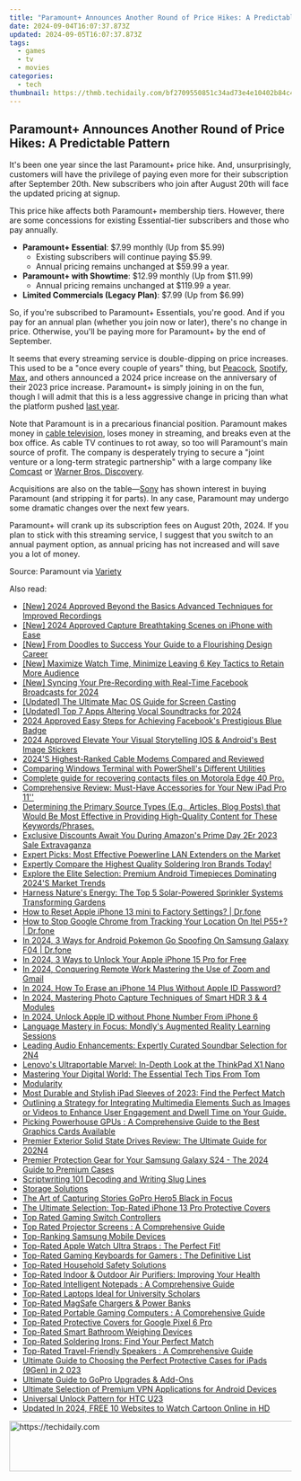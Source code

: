```yaml
---
title: "Paramount+ Announces Another Round of Price Hikes: A Predictable Pattern"
date: 2024-09-04T16:07:37.873Z
updated: 2024-09-05T16:07:37.873Z
tags:
  - games
  - tv
  - movies
categories:
  - tech
thumbnail: https://thmb.techidaily.com/bf2709550851c34ad73e4e10402b84c4b2a66d4794566cc36dae676c4f05bd25.jpg
---
```


## Paramount+ Announces Another Round of Price Hikes: A Predictable Pattern

It's been one year since the last Paramount+ price hike. And, unsurprisingly, customers will have the privilege of paying even more for their subscription after September 20th. New subscribers who join after August 20th will face the updated pricing at signup.

 This price hike affects both Paramount+ membership tiers. However, there are some concessions for existing Essential-tier subscribers and those who pay annually.

* **Paramount+ Essential**: $7.99 monthly (Up from $5.99)  
   * Existing subscribers will continue paying $5.99.  
   * Annual pricing remains unchanged at $59.99 a year.
* **Paramount+ with Showtime**: $12.99 monthly (Up from $11.99)  
   * Annual pricing remains unchanged at $119.99 a year.
* **Limited Commercials (Legacy Plan)**: $7.99 (Up from $6.99)

 So, if you're subscribed to Paramount+ Essentials, you're good. And if you pay for an annual plan (whether you join now or later), there's no change in price. Otherwise, you'll be paying more for Paramount+ by the end of September.

 It seems that every streaming service is double-dipping on price increases. This used to be a "once every couple of years" thing, but [Peacock](https://youtube-stream.techidaily.com/new-precision-in-performance-utilizing-social-blade-for-youtube-data/), [Spotify](https://screen-video-capture.techidaily.com/essential-list-high-quality-cost-free-meeting-platforms/), [Max](https://remote-screen-capture.techidaily.com/updated-unlock-screen-saving-potential-on-android-devices-for-2024/), and others announced a 2024 price increase on the anniversary of their 2023 price increase. Paramount+ is simply joining in on the fun, though I will admit that this is a less aggressive change in pricing than what the platform pushed [last year](https://youtube-sure.techidaily.com/n-2024-grab-free-video-profile-backgrounds/).

 Note that Paramount is in a precarious financial position. Paramount makes money in [cable television](https://www.fool.com/investing/2024/03/04/paramount-global-profits-1-part-problem-stock/), loses money in streaming, and breaks even at the box office. As cable TV continues to rot away, so too will Paramount's main source of profit. The company is desperately trying to secure a "joint venture or a long-term strategic partnership" with a large company like [Comcast](https://www.hollywoodreporter.com/business/business-news/paramount-deal-talks-streaming-peacock-1235890224/) or [Warner Bros. Discovery](https://www.theverge.com/2023/12/20/24010115/warner-bros-discovery-paramount-merger-streaming).

 Acquisitions are also on the table—[Sony](https://www.nytimes.com/2024/05/08/business/media/sony-apollo-paramount-plan.html) has shown interest in buying Paramount (and stripping it for parts). In any case, Paramount may undergo some dramatic changes over the next few years.

 Paramount+ will crank up its subscription fees on August 20th, 2024\. If you plan to stick with this streaming service, I suggest that you switch to an annual payment option, as annual pricing has not increased and will save you a lot of money.

 Source: Paramount via [Variety](https://variety.com/2024/tv/news/paramount-plus-price-streaming-increase-1236046774/)

<ins class="adsbygoogle"
     style="display:block"
     data-ad-format="autorelaxed"
     data-ad-client="ca-pub-7571918770474297"
     data-ad-slot="1223367746"></ins>



<ins class="adsbygoogle"
     style="display:block"
     data-ad-client="ca-pub-7571918770474297"
     data-ad-slot="8358498916"
     data-ad-format="auto"
     data-full-width-responsive="true"></ins>

<span class="atpl-alsoreadstyle">Also read:</span>
<div><ul>
<li><a href="https://youtube-docs.techidaily.com/024-approved-beyond-the-basics-advanced-techniques-for-improved-recordings/"><u>[New] 2024 Approved  Beyond the Basics  Advanced Techniques for Improved Recordings</u></a></li>
<li><a href="https://fox-blue.techidaily.com/new-2024-approved-capture-breathtaking-scenes-on-iphone-with-ease/"><u>[New] 2024 Approved  Capture Breathtaking Scenes on iPhone with Ease</u></a></li>
<li><a href="https://some-techniques.techidaily.com/new-from-doodles-to-success-your-guide-to-a-flourishing-design-career/"><u>[New] From Doodles to Success  Your Guide to a Flourishing Design Career</u></a></li>
<li><a href="https://youtube-help.techidaily.com/new-maximize-watch-time-minimize-leaving-6-key-tactics-to-retain-more-audience/"><u>[New] Maximize Watch Time, Minimize Leaving  6 Key Tactics to Retain More Audience</u></a></li>
<li><a href="https://facebook-clips.techidaily.com/new-syncing-your-pre-recording-with-real-time-facebook-broadcasts-for-2024/"><u>[New] Syncing Your Pre-Recording with Real-Time Facebook Broadcasts for 2024</u></a></li>
<li><a href="https://screen-recording.techidaily.com/updated-the-ultimate-mac-os-guide-for-screen-casting/"><u>[Updated] The Ultimate Mac OS Guide for Screen Casting</u></a></li>
<li><a href="https://screen-recording.techidaily.com/updated-top-7-apps-altering-vocal-soundtracks-for-2024/"><u>[Updated] Top 7 Apps Altering Vocal Soundtracks for 2024</u></a></li>
<li><a href="https://facebook-clips.techidaily.com/2024-approved-easy-steps-for-achieving-facebooks-prestigious-blue-badge/"><u>2024 Approved  Easy Steps for Achieving Facebook's Prestigious Blue Badge</u></a></li>
<li><a href="https://fox-boxes.techidaily.com/2024-approved-elevate-your-visual-storytelling-ios-and-androids-best-image-stickers/"><u>2024 Approved  Elevate Your Visual Storytelling  IOS & Android's Best Image Stickers</u></a></li>
<li><a href="https://buynow-tips.techidaily.com/2024s-highest-ranked-cable-modems-compared-and-reviewed/"><u>2024'S Highest-Ranked Cable Modems Compared and Reviewed</u></a></li>
<li><a href="https://windows11.techidaily.com/comparing-windows-terminal-with-powershells-different-utilities/"><u>Comparing Windows Terminal with PowerShell's Different Utilities</u></a></li>
<li><a href="https://phone-solutions.techidaily.com/complete-guide-for-recovering-contacts-files-on-motorola-edge-40-pro-by-fonelab-android-recover-contacts/"><u>Complete guide for recovering contacts files on Motorola Edge 40 Pro.</u></a></li>
<li><a href="https://buynow-help.techidaily.com/comprehensive-review-must-have-accessories-for-your-new-ipad-pro-11/"><u>Comprehensive Review: Must-Have Accessories for Your New iPad Pro 11''</u></a></li>
<li><a href="https://buynow-help.techidaily.com/determining-the-primary-source-types-eg-articles-blog-posts-that-would-be-most-effective-in-providing-high-quality-content-for-these-keywordsphrases/"><u>Determining the Primary Source Types (E.g., Articles, Blog Posts) that Would Be Most Effective in Providing High-Quality Content for These Keywords/Phrases.</u></a></li>
<li><a href="https://buynow-help.techidaily.com/exclusive-discounts-await-you-during-amazons-prime-day-2er-2023-sale-extravaganza/"><u>Exclusive Discounts Await You During Amazon's Prime Day 2Er 2023 Sale Extravaganza</u></a></li>
<li><a href="https://buynow-help.techidaily.com/expert-picks-most-effective-poewerline-lan-extenders-on-the-market/"><u>Expert Picks: Most Effective Poewerline LAN Extenders on the Market</u></a></li>
<li><a href="https://buynow-help.techidaily.com/expertly-compare-the-highest-quality-soldering-iron-brands-today/"><u>Expertly Compare the Highest Quality Soldering Iron Brands Today!</u></a></li>
<li><a href="https://buynow-help.techidaily.com/explore-the-elite-selection-premium-android-timepieces-dominating-2024s-market-trends/"><u>Explore the Elite Selection: Premium Android Timepieces Dominating 2024'S Market Trends</u></a></li>
<li><a href="https://buynow-help.techidaily.com/harness-natures-energy-the-top-5-solar-powered-sprinkler-systems-transforming-gardens/"><u>Harness Nature's Energy: The Top 5 Solar-Powered Sprinkler Systems Transforming Gardens</u></a></li>
<li><a href="https://techidaily.com/how-to-reset-apple-iphone-13-mini-to-factory-settings-drfone-by-drfone-ios-system-repair-ios-system-repair/"><u>How to Reset Apple iPhone 13 mini to Factory Settings? | Dr.fone</u></a></li>
<li><a href="https://fake-location.techidaily.com/how-to-stop-google-chrome-from-tracking-your-location-on-itel-p55plus-drfone-by-drfone-virtual-android/"><u>How to Stop Google Chrome from Tracking Your Location On Itel P55+? | Dr.fone</u></a></li>
<li><a href="https://android-pokemon-go.techidaily.com/in-2024-3-ways-for-android-pokemon-go-spoofing-on-samsung-galaxy-f04-drfone-by-drfone-virtual-android/"><u>In 2024, 3 Ways for Android Pokemon Go Spoofing On Samsung Galaxy F04 | Dr.fone</u></a></li>
<li><a href="https://sim-unlock.techidaily.com/in-2024-3-ways-to-unlock-your-apple-iphone-15-pro-for-free-by-drfone-ios/"><u>In 2024, 3 Ways to Unlock Your Apple iPhone 15 Pro for Free</u></a></li>
<li><a href="https://article-tips.techidaily.com/in-2024-conquering-remote-work-mastering-the-use-of-zoom-and-gmail/"><u>In 2024, Conquering Remote Work  Mastering the Use of Zoom and Gmail</u></a></li>
<li><a href="https://apple-account.techidaily.com/in-2024-how-to-erase-an-iphone-14-plus-without-apple-id-password-by-drfone-ios/"><u>In 2024, How To Erase an iPhone 14 Plus Without Apple ID Password?</u></a></li>
<li><a href="https://extra-support.techidaily.com/in-2024-mastering-photo-capture-techniques-of-smart-hdr-3-and-4-modules/"><u>In 2024, Mastering Photo Capture  Techniques of Smart HDR 3 & 4 Modules</u></a></li>
<li><a href="https://apple-account.techidaily.com/in-2024-unlock-apple-id-without-phone-number-from-iphone-6-by-drfone-ios/"><u>In 2024, Unlock Apple ID without Phone Number From iPhone 6</u></a></li>
<li><a href="https://mondly-stories.techidaily.com/language-mastery-in-focus-mondlys-augmented-reality-learning-sessions/"><u>Language Mastery in Focus: Mondly's Augmented Reality Learning Sessions</u></a></li>
<li><a href="https://buynow-help.techidaily.com/leading-audio-enhancements-expertly-curated-soundbar-selection-for-2n4/"><u>Leading Audio Enhancements: Expertly Curated Soundbar Selection for 2N4</u></a></li>
<li><a href="https://buynow-tips.techidaily.com/lenovos-ultraportable-marvel-in-depth-look-at-the-thinkpad-x1-nano/"><u>Lenovo's Ultraportable Marvel: In-Depth Look at the ThinkPad X1 Nano</u></a></li>
<li><a href="https://hardware-tips.techidaily.com/mastering-your-digital-world-the-essential-tech-tips-from-tom/"><u>Mastering Your Digital World: The Essential Tech Tips From Tom</u></a></li>
<li><a href="https://buynow-help.techidaily.com/modularity/"><u>Modularity</u></a></li>
<li><a href="https://buynow-help.techidaily.com/most-durable-and-stylish-ipad-sleeves-of-2023-find-the-perfect-match/"><u>Most Durable and Stylish iPad Sleeves of 2023: Find the Perfect Match</u></a></li>
<li><a href="https://buynow-help.techidaily.com/outlining-a-strategy-for-integrating-multimedia-elements-such-as-images-or-videos-to-enhance-user-engagement-and-dwell-time-on-your-guide/"><u>Outlining a Strategy for Integrating Multimedia Elements Such as Images or Videos to Enhance User Engagement and Dwell Time on Your Guide.</u></a></li>
<li><a href="https://buynow-help.techidaily.com/picking-powerhouse-gpus-a-comprehensive-guide-to-the-best-graphics-cards-available/"><u>Picking Powerhouse GPUs : A Comprehensive Guide to the Best Graphics Cards Available</u></a></li>
<li><a href="https://buynow-help.techidaily.com/premier-exterior-solid-state-drives-review-the-ultimate-guide-for-202n4/"><u>Premier Exterior Solid State Drives Review: The Ultimate Guide for 202N4</u></a></li>
<li><a href="https://buynow-help.techidaily.com/premier-protection-gear-for-your-samsung-galaxy-s24-the-2024-guide-to-premium-cases/"><u>Premier Protection Gear for Your Samsung Galaxy S24 - The 2024 Guide to Premium Cases</u></a></li>
<li><a href="https://extra-resources.techidaily.com/scriptwriting-101-decoding-and-writing-slug-lines/"><u>Scriptwriting 101  Decoding and Writing Slug Lines</u></a></li>
<li><a href="https://buynow-help.techidaily.com/storage-solutions/"><u>Storage Solutions</u></a></li>
<li><a href="https://extra-hints.techidaily.com/the-art-of-capturing-stories-gopro-hero5-black-in-focus/"><u>The Art of Capturing Stories  GoPro Hero5 Black in Focus</u></a></li>
<li><a href="https://buynow-help.techidaily.com/the-ultimate-selection-top-rated-iphone-13-pro-protective-covers/"><u>The Ultimate Selection: Top-Rated iPhone 13 Pro Protective Covers</u></a></li>
<li><a href="https://buynow-help.techidaily.com/top-rated-gaming-switch-controllers/"><u>Top Rated Gaming Switch Controllers</u></a></li>
<li><a href="https://buynow-help.techidaily.com/top-rated-projector-screens-a-comprehensive-guide/"><u>Top Rated Projector Screens : A Comprehensive Guide</u></a></li>
<li><a href="https://buynow-help.techidaily.com/top-ranking-samsung-mobile-devices/"><u>Top-Ranking Samsung Mobile Devices</u></a></li>
<li><a href="https://buynow-help.techidaily.com/top-rated-apple-watch-ultra-straps-the-perfect-fit/"><u>Top-Rated Apple Watch Ultra Straps : The Perfect Fit!</u></a></li>
<li><a href="https://buynow-help.techidaily.com/top-rated-gaming-keyboards-for-gamers-the-definitive-list/"><u>Top-Rated Gaming Keyboards for Gamers : The Definitive List</u></a></li>
<li><a href="https://buynow-help.techidaily.com/top-rated-household-safety-solutions/"><u>Top-Rated Household Safety Solutions</u></a></li>
<li><a href="https://buynow-help.techidaily.com/top-rated-indoor-and-outdoor-air-purifiers-improving-your-health/"><u>Top-Rated Indoor & Outdoor Air Purifiers: Improving Your Health</u></a></li>
<li><a href="https://buynow-help.techidaily.com/top-rated-intelligent-notepads-a-comprehensive-guide/"><u>Top-Rated Intelligent Notepads : A Comprehensive Guide</u></a></li>
<li><a href="https://buynow-help.techidaily.com/top-rated-laptops-ideal-for-university-scholars/"><u>Top-Rated Laptops Ideal for University Scholars</u></a></li>
<li><a href="https://buynow-help.techidaily.com/top-rated-magsafe-chargers-and-power-banks/"><u>Top-Rated MagSafe Chargers & Power Banks</u></a></li>
<li><a href="https://buynow-help.techidaily.com/top-rated-portable-gaming-computers-a-comprehensive-guide/"><u>Top-Rated Portable Gaming Computers : A Comprehensive Guide</u></a></li>
<li><a href="https://buynow-help.techidaily.com/top-rated-protective-covers-for-google-pixel-6-pro/"><u>Top-Rated Protective Covers for Google Pixel 6 Pro</u></a></li>
<li><a href="https://buynow-help.techidaily.com/top-rated-smart-bathroom-weighing-devices/"><u>Top-Rated Smart Bathroom Weighing Devices</u></a></li>
<li><a href="https://buynow-help.techidaily.com/top-rated-soldering-irons-find-your-perfect-match/"><u>Top-Rated Soldering Irons: Find Your Perfect Match</u></a></li>
<li><a href="https://buynow-help.techidaily.com/top-rated-travel-friendly-speakers-a-comprehensive-guide/"><u>Top-Rated Travel-Friendly Speakers : A Comprehensive Guide</u></a></li>
<li><a href="https://buynow-help.techidaily.com/ultimate-guide-to-choosing-the-perfect-protective-cases-for-ipads-9gen-in-2-023/"><u>Ultimate Guide to Choosing the Perfect Protective Cases for iPads (9Gen) in 2 023</u></a></li>
<li><a href="https://buynow-help.techidaily.com/ultimate-guide-to-gopro-upgrades-and-add-ons/"><u>Ultimate Guide to GoPro Upgrades & Add-Ons</u></a></li>
<li><a href="https://buynow-help.techidaily.com/ultimate-selection-of-premium-vpn-applications-for-android-devices/"><u>Ultimate Selection of Premium VPN Applications for Android Devices</u></a></li>
<li><a href="https://android-unlock.techidaily.com/universal-unlock-pattern-for-htc-u23-by-drfone-android/"><u>Universal Unlock Pattern for HTC U23</u></a></li>
<li><a href="https://meme-emoji.techidaily.com/updated-in-2024-free-10-websites-to-watch-cartoon-online-in-hd/"><u>Updated In 2024, FREE 10 Websites to Watch Cartoon Online in HD</u></a></li>
</ul></div>

<!-- affiliate ads begin -->
<a href="https://appsumo.8odi.net/c/5597632/2043603/7443" target="_top" id="2043603">
  <img src="//a.impactradius-go.com/display-ad/7443-2043603" border="0" alt="https://techidaily.com" width="728" height="90"/>
</a>
<img height="0" width="0" src="https://appsumo.8odi.net/i/5597632/2043603/7443" style="position:absolute;visibility:hidden;" border="0" />
<!-- affiliate ads end -->
